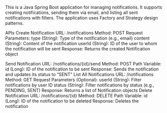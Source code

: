 This is a Java Spring Boot application for managing notifications. It supports creating notifications, sending them via email, and listing all sent notifications with filters. The application uses Factory and Strategy design patterns.

APIs
Create Notification
    URL: /notifications
    Method: POST
    Request Parameters:
        type (String): Type of the notification (e.g., email)
        content (String): Content of the notification
        userId (String): ID of the user to whom the notification will be sent
    Response: Returns the created Notification object

Send Notification
    URL: /notifications/{id}/send
    Method: POST
    Path Variable:
        id (Long): ID of the notification to be sent
    Response: Sends the notification and updates its status to “SENT”
List All Notifications
    URL: /notifications
    Method: GET
    Request Parameters (Optional):
        userId (String): Filter notifications by user ID
        status (String): Filter notifications by status (e.g., PENDING, SENT)
    Response: Returns a list of Notification objects
Delete Notification
    URL: /notifications/{id}
    Method: DELETE
    Path Variable:
        id (Long): ID of the notification to be deleted
    Response: Deletes the notification
